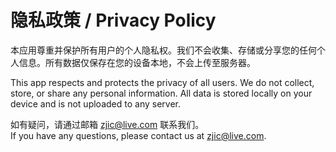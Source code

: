 # 隐私政策 / Privacy Policy

本应用尊重并保护所有用户的个人隐私权。我们不会收集、存储或分享您的任何个人信息。所有数据仅保存在您的设备本地，不会上传至服务器。

This app respects and protects the privacy of all users. We do not collect, store, or share any personal information. All data is stored locally on your device and is not uploaded to any server.

如有疑问，请通过邮箱 zjic@live.com 联系我们。  
If you have any questions, please contact us at zjic@live.com.
